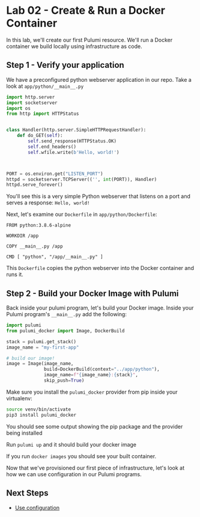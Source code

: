 # Lab 02 - Create & Run a Docker Container

In this lab, we'll create our first Pulumi resource. We'll run a Docker container we build locally using infrastructure as code.

## Step 1 - Verify your application

We have a preconfigured python webserver application in our repo. Take a look at `app/python/__main__.py`

```python
import http.server
import socketserver
import os
from http import HTTPStatus


class Handler(http.server.SimpleHTTPRequestHandler):
    def do_GET(self):
        self.send_response(HTTPStatus.OK)
        self.end_headers()
        self.wfile.write(b'Hello, world!')



PORT = os.environ.get("LISTEN_PORT")
httpd = socketserver.TCPServer(('', int(PORT)), Handler)
httpd.serve_forever()
```

You'll see this is a very simple Python webserver that listens on a port and serves a response: `Hello, world!`

Next, let's examine our `Dockerfile` in `app/python/Dockerfile`:

```docker
FROM python:3.8.6-alpine

WORKDIR /app

COPY __main__.py /app

CMD [ "python", "/app/__main__.py" ]
```

This `Dockerfile` copies the python webserver into the Docker container and runs it.

## Step 2 - Build your Docker Image with Pulumi

Back inside your pulumi program, let's build your Docker image. Inside your Pulumi program's `__main__.py` add the following:


```python
import pulumi
from pulumi_docker import Image, DockerBuild

stack = pulumi.get_stack()
image_name = "my-first-app"

# build our image!
image = Image(image_name,
              build=DockerBuild(context="../app/python"),
              image_name=f"{image_name}:{stack}",
              skip_push=True)
```

Make sure you install the `pulumi_docker` provider from pip inside your virtualenv:

```bash
source venv/bin/activate
pip3 install pulumi_docker
```

You should see some output showing the pip package and the provider being installed

Run `pulumi up` and it should build your docker image

If you run `docker images` you should see your built container.

Now that we've provisioned our first piece of infrastructure, let's look at how we can use configuration in our Pulumi programs.

## Next Steps

* [Use configuration](../lab03-Use_Configuration.md)
